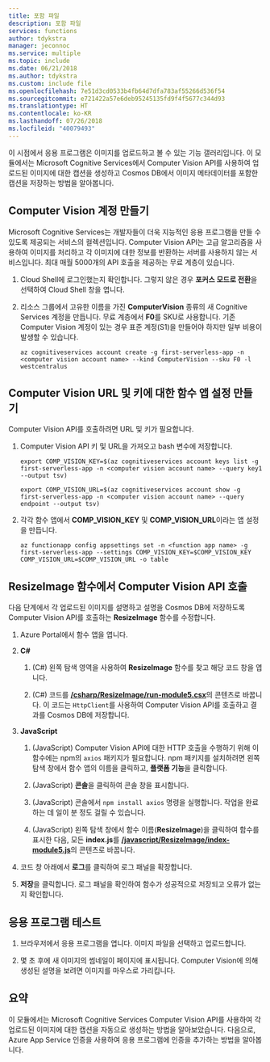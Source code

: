 ```yaml
---
title: 포함 파일
description: 포함 파일
services: functions
author: tdykstra
manager: jeconnoc
ms.service: multiple
ms.topic: include
ms.date: 06/21/2018
ms.author: tdykstra
ms.custom: include file
ms.openlocfilehash: 7e51d3cd0533b4fb64d7dfa783af55266d536f54
ms.sourcegitcommit: e721422a57e6deb95245135fd9f4f5677c344d93
ms.translationtype: HT
ms.contentlocale: ko-KR
ms.lasthandoff: 07/26/2018
ms.locfileid: "40079493"
---
```

이 시점에서 응용 프로그램은 이미지를 업로드하고 볼 수 있는 기능 갤러리입니다. 이 모듈에서는 Microsoft Cognitive Services에서 Computer Vision API를 사용하여 업로드된 이미지에 대한 캡션을 생성하고 Cosmos DB에서 이미지 메타데이터를 포함한 캡션을 저장하는 방법을 알아봅니다.

## <a name="create-a-computer-vision-account"></a>Computer Vision 계정 만들기

Microsoft Cognitive Services는 개발자들이 더욱 지능적인 응용 프로그램을 만들 수 있도록 제공되는 서비스의 컬렉션입니다. Computer Vision API는 고급 알고리즘을 사용하여 이미지를 처리하고 각 이미지에 대한 정보를 반환하는 서버를 사용하지 않는 서비스입니다. 최대 매월 5000개의 API 호출을 제공하는 무료 계층이 있습니다.

1. Cloud Shell에 로그인했는지 확인합니다. 그렇지 않은 경우 **포커스 모드로 전환**을 선택하여 Cloud Shell 창을 엽니다. 

1. 리소스 그룹에서 고유한 이름을 가진 **ComputerVision** 종류의 새 Cognitive Services 계정을 만듭니다. 무료 계층에서 **F0**를 SKU로 사용합니다. 기존 Computer Vision 계정이 있는 경우 표준 계정(S1)을 만들어야 하지만 일부 비용이 발생할 수 있습니다.

    ```azurecli
    az cognitiveservices account create -g first-serverless-app -n <computer vision account name> --kind ComputerVision --sku F0 -l westcentralus
    ```


## <a name="create-function-app-settings-for-computer-vision-url-and-key"></a>Computer Vision URL 및 키에 대한 함수 앱 설정 만들기

Computer Vision API를 호출하려면 URL 및 키가 필요합니다.

1. Computer Vision API 키 및 URL을 가져오고 bash 변수에 저장합니다.

    ```azurecli
    export COMP_VISION_KEY=$(az cognitiveservices account keys list -g first-serverless-app -n <computer vision account name> --query key1 --output tsv)
    ```
    ```azurecli
    export COMP_VISION_URL=$(az cognitiveservices account show -g first-serverless-app -n <computer vision account name> --query endpoint --output tsv)
    ```

1. 각각 함수 앱에서 **COMP_VISION_KEY** 및 **COMP_VISION_URL**이라는 앱 설정을 만듭니다.

    ```azurecli
    az functionapp config appsettings set -n <function app name> -g first-serverless-app --settings COMP_VISION_KEY=$COMP_VISION_KEY COMP_VISION_URL=$COMP_VISION_URL -o table
    ```


## <a name="call-computer-vision-api-from-resizeimage-function"></a>ResizeImage 함수에서 Computer Vision API 호출

다음 단계에서 각 업로드된 이미지를 설명하고 설명을 Cosmos DB에 저장하도록 Computer Vision API를 호출하는 **ResizeImage** 함수를 수정합니다.

1. Azure Portal에서 함수 앱을 엽니다.

1. **C#**

    1. (C#) 왼쪽 탐색 영역을 사용하여 **ResizeImage** 함수를 찾고 해당 코드 창을 엽니다.

    1. (C#) 코드를 [**/csharp/ResizeImage/run-module5.csx**](https://raw.githubusercontent.com/Azure-Samples/functions-first-serverless-web-application/master/csharp/ResizeImage/run-module5.csx)의 콘텐츠로 바꿉니다. 이 코드는 `HttpClient`를 사용하여 Computer Vision API를 호출하고 결과를 Cosmos DB에 저장합니다.

1. **JavaScript**

    1. (JavaScript) Computer Vision API에 대한 HTTP 호출을 수행하기 위해 이 함수에는 npm의 `axios` 패키지가 필요합니다. npm 패키지를 설치하려면 왼쪽 탐색 창에서 함수 앱의 이름을 클릭하고, **플랫폼 기능**을 클릭합니다.

    1. (JavaScript) **콘솔**을 클릭하여 콘솔 창을 표시합니다.

    1. (JavaScript) 콘솔에서 `npm install axios` 명령을 실행합니다. 작업을 완료하는 데 일이 분 정도 걸릴 수 있습니다.

    1. (JavaScript) 왼쪽 탐색 창에서 함수 이름(**ResizeImage**)을 클릭하여 함수를 표시한 다음, 모든 **index.js**를 [**/javascript/ResizeImage/index-module5.js**](https://raw.githubusercontent.com/Azure-Samples/functions-first-serverless-web-application/master/javascript/ResizeImage/index-module5.js)의 콘텐츠로 바꿉니다.

1. 코드 창 아래에서 **로그**를 클릭하여 로그 패널을 확장합니다.

1. **저장**을 클릭합니다. 로그 패널을 확인하여 함수가 성공적으로 저장되고 오류가 없는지 확인합니다.


## <a name="test-the-application"></a>응용 프로그램 테스트

1. 브라우저에서 응용 프로그램을 엽니다. 이미지 파일을 선택하고 업로드합니다.

1. 몇 초 후에 새 이미지의 썸네일이 페이지에 표시됩니다. Computer Vision에 의해 생성된 설명을 보려면 이미지를 마우스로 가리킵니다.


## <a name="summary"></a>요약

이 모듈에서는 Microsoft Cognitive Services Computer Vision API를 사용하여 각 업로드된 이미지에 대한 캡션을 자동으로 생성하는 방법을 알아보았습니다. 다음으로, Azure App Service 인증을 사용하여 응용 프로그램에 인증을 추가하는 방법을 알아봅니다.
